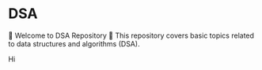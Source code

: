 # DSA
🎯 Welcome to DSA Repository 🎯         This repository covers basic topics related to data structures and algorithms (DSA).

Hi